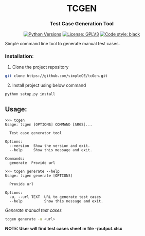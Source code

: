 <h1 align="center"> TCGEN</h1>
<h3 align="center">Test Case Generation Tool</h3>

<p align="center">
<a href="https://pypi.org/project/tcgen"><img alt="Python Versions"
src="https://img.shields.io/pypi/pyversions/miqsel.svg?style=flat"></a>
<a href="https://github.com/simpleQE/tcGen/blob/master/LICENSE"><img alt="License: GPLV3"
src="https://img.shields.io/pypi/l/miqsel.svg?version=latest"></a>
<a href="https://pypi.org/project/black"><img alt="Code style: black"
src="https://img.shields.io/badge/code%20style-black-000000.svg"></a>
</p>

Simple command line tool to generate manual test cases.


### Installation:

1. Clone the project repository
```bash
git clone https://github.com/simpleQE/tcGen.git
```
2. Install project using below command

```bash
python setup.py install
```


## Usage:

```shell
>>> tcgen
Usage: tcgen [OPTIONS] COMMAND [ARGS]...

  Test case generator tool

Options:
  --version  Show the version and exit.
  --help     Show this message and exit.

Commands:
  generate  Provide url

>>> tcgen generate --help
Usage: tcgen generate [OPTIONS]

  Provide url

Options:
  -u, --url TEXT  URL to generate test cases
  --help          Show this message and exit.

```

*Generate manual test cases*

```bash
tcgen generate -u <url>
```

**NOTE: User will find test cases sheet in file -/output.xlsx**
